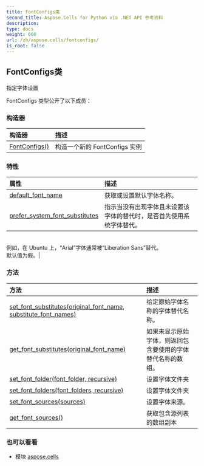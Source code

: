 ```yaml
---
title: FontConfigs类
second_title: Aspose.Cells for Python via .NET API 参考资料
description:
type: docs
weight: 660
url: /zh/aspose.cells/fontconfigs/
is_root: false
---
```

## FontConfigs类
指定字体设置



FontConfigs 类型公开了以下成员：

### 构造器
|构造器|描述|
| :- | :- |
| [FontConfigs()](/cells/python-net/zh/aspose.cells/fontconfigs/__init__/#) |构造一个新的 FontConfigs 实例|


### 特性
|属性|描述|
| :- | :- |
| [default_font_name](/cells/python-net/zh/aspose.cells/fontconfigs/default_font_name) |获取或设置默认字体名称。|
| [prefer_system_font_substitutes](/cells/python-net/zh/aspose.cells/fontconfigs/prefer_system_font_substitutes) |指示当没有出现字体且未设置该字体的替代时，是否首先使用系统字体替代。<br/>例如，在 Ubuntu 上，“Arial”字体通常被“Liberation Sans”替代。<br/>默认值为假。|


### 方法
|方法|描述|
| :- | :- |
| [set_font_substitutes(original_font_name, substitute_font_names)](/cells/python-net/zh/aspose.cells/fontconfigs/set_font_substitutes/#str-list) |给定原始字体名称的字体替代名称。|
| [get_font_substitutes(original_font_name)](/cells/python-net/zh/aspose.cells/fontconfigs/get_font_substitutes/#str) |如果未显示原始字体，则返回包含要使用的字体替代名称的数组。|
| [set_font_folder(font_folder, recursive)](/cells/python-net/zh/aspose.cells/fontconfigs/set_font_folder/#str-bool) |设置字体文件夹|
| [set_font_folders(font_folders, recursive)](/cells/python-net/zh/aspose.cells/fontconfigs/set_font_folders/#list-bool) |设置字体文件夹|
| [set_font_sources(sources)](/cells/python-net/zh/aspose.cells/fontconfigs/set_font_sources/#list) |设置字体来源。|
| [get_font_sources()](/cells/python-net/zh/aspose.cells/fontconfigs/get_font_sources/#) |获取包含源列表的数组副本|



### 也可以看看
* 模块 [aspose.cells](..)
